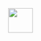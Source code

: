 <div align="center">
  <a href="https://git.io/typing-svg">
    <img src="https://readme-typing-svg.herokuapp.com/?lines=La+Bonne+Franquette;Serious+RP;Economie+réaliste&center=true&size=25&color=#ffffff" height="50">
  </a>
</div>
